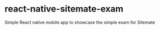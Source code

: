 # react-native-sitemate-exam
Simple React native mobile app to showcase the simple exam for Sitemate

